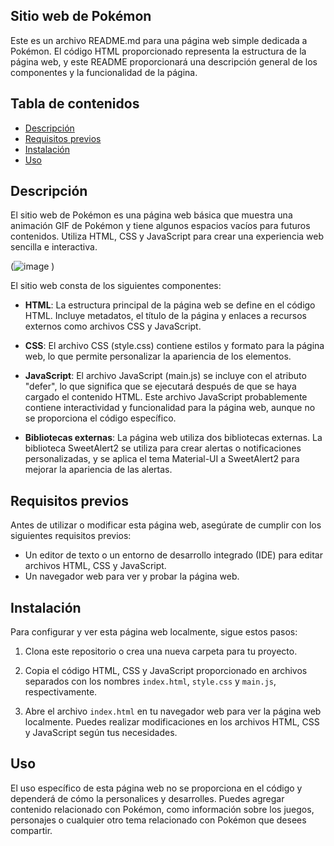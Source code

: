 ## Sitio web de Pokémon

Este es un archivo README.md para una página web simple dedicada a Pokémon. El código HTML proporcionado representa la estructura de la página web, y este README proporcionará una descripción general de los componentes y la funcionalidad de la página.

## Tabla de contenidos

- [Descripción](#descripción)
- [Requisitos previos](#requisitos-previos)
- [Instalación](#instalación)
- [Uso](#uso)

## Descripción

El sitio web de Pokémon es una página web básica que muestra una animación GIF de Pokémon y tiene algunos espacios vacíos para futuros contenidos. Utiliza HTML, CSS y JavaScript para crear una experiencia web sencilla e interactiva.

(![image](https://github.com/duranangie/pokemonapi/assets/117625258/7f31423c-9652-4716-8ab1-5b0a25a896d0)
)

El sitio web consta de los siguientes componentes:

- **HTML**: La estructura principal de la página web se define en el código HTML. Incluye metadatos, el título de la página y enlaces a recursos externos como archivos CSS y JavaScript.

- **CSS**: El archivo CSS (style.css) contiene estilos y formato para la página web, lo que permite personalizar la apariencia de los elementos.

- **JavaScript**: El archivo JavaScript (main.js) se incluye con el atributo "defer", lo que significa que se ejecutará después de que se haya cargado el contenido HTML. Este archivo JavaScript probablemente contiene interactividad y funcionalidad para la página web, aunque no se proporciona el código específico.

- **Bibliotecas externas**: La página web utiliza dos bibliotecas externas. La biblioteca SweetAlert2 se utiliza para crear alertas o notificaciones personalizadas, y se aplica el tema Material-UI a SweetAlert2 para mejorar la apariencia de las alertas.

## Requisitos previos

Antes de utilizar o modificar esta página web, asegúrate de cumplir con los siguientes requisitos previos:

- Un editor de texto o un entorno de desarrollo integrado (IDE) para editar archivos HTML, CSS y JavaScript.
- Un navegador web para ver y probar la página web.

## Instalación

Para configurar y ver esta página web localmente, sigue estos pasos:

1. Clona este repositorio o crea una nueva carpeta para tu proyecto.

2. Copia el código HTML, CSS y JavaScript proporcionado en archivos separados con los nombres `index.html`, `style.css` y `main.js`, respectivamente.

3. Abre el archivo `index.html` en tu navegador web para ver la página web localmente. Puedes realizar modificaciones en los archivos HTML, CSS y JavaScript según tus necesidades.

## Uso

El uso específico de esta página web no se proporciona en el código y dependerá de cómo la personalices y desarrolles. Puedes agregar contenido relacionado con Pokémon, como información sobre los juegos, personajes o cualquier otro tema relacionado con Pokémon que desees compartir.
